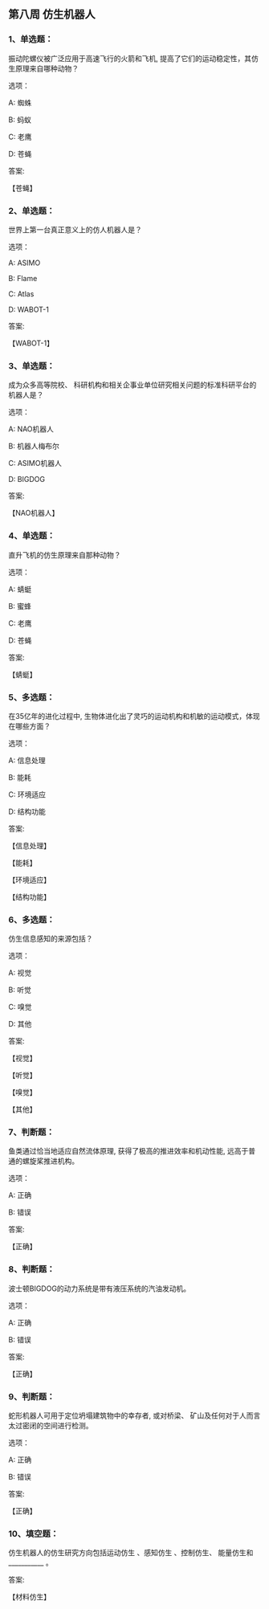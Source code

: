## 第八周 仿生机器人

### 1、单选题：

​振动陀螺仪被广泛应用于高速飞行的火箭和飞机, 提高了它们的运动稳定性，其仿生原理来自哪种动物？

选项：

A: 蜘蛛

B: 蚂蚁

C: 老鹰

D: 苍蝇

答案:

【苍蝇】

### 2、单选题：

​世界上第一台真正意义上的仿人机器人是？​

选项：

A: ASIMO

B: Flame

C: Atlas

D: WABOT-1

答案:

【WABOT-1】

### 3、单选题：

‍成为众多高等院校、 科研机构和相关企事业单位研究相关问题的标准科研平台的机器人是？‌

选项：

A: NAO机器人

B: 机器人梅布尔

C: ASIMO机器人

D: BIGDOG

答案:

【NAO机器人】

### 4、单选题：

直升飞机的仿生原理来自那种动物？​

选项：

A: 蜻蜓

B: 蜜蜂

C: 老鹰

D: 苍蝇

答案:

【蜻蜓】

### 5、多选题：

‌在35亿年的进化过程中, 生物体进化出了灵巧的运动机构和机敏的运动模式，体现在哪些方面？

选项：

A: 信息处理

B: 能耗

C: 环境适应

D: 结构功能

答案:

【信息处理】

【能耗】

【环境适应】

【结构功能】

### 6、多选题：

仿生信息感知的来源包括？​

选项：

A: 视觉

B: 听觉

C: 嗅觉

D: 其他

答案:

【视觉】

【听觉】

【嗅觉】

【其他】

### 7、判断题：

鱼类通过恰当地适应自然流体原理, 获得了极高的推进效率和机动性能, 远高于普通的螺旋桨推进机构。‍

选项：

A: 正确

B: 错误

答案:

【正确】

### 8、判断题：

‌波士顿BIGDOG的动力系统是带有液压系统的汽油发动机。‍

选项：

A: 正确

B: 错误

答案:

【正确】

### 9、判断题：

蛇形机器人可用于定位坍塌建筑物中的幸存者, 或对桥梁、 矿山及任何对于人而言太过密闭的空间进行检测。‍

选项：

A: 正确

B: 错误

答案:

【正确】

### 10、填空题：

‌仿生机器人的仿生研究方向包括运动仿生 、感知仿生  、控制仿生、 能量仿生和___________  。‌

答案:

【材料仿生】